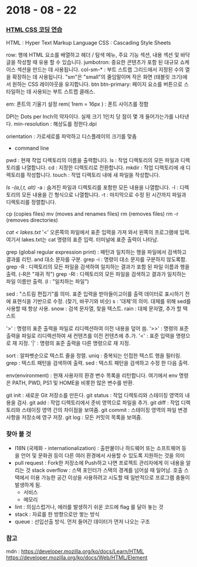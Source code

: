 # 2018 - 08 - 22


### [HTML CSS 코딩 연습](https://www.codecademy.com/)
HTML : Hyper Text Markup Language
CSS : Cascading Style Sheets

row: 행에 HTML 요소를 배열하고 헤더 / 탐색 메뉴, 주요 기능 섹션, 내용 섹션 및 바닥 글을 작성할 때 유용 할 수 있습니다.
jumbotron:  중요한 콘텐츠가 포함 된 대규모 쇼케이스 섹션을 만드는 데 사용됩니다.
col-sm-* : 부트 스트랩 그리드에서 지정된 수의 열을 확장하는 데 사용됩니다. "sm"은 "small"의 줄임말이며 작은 화면 (태블릿 크기)에서 원하는 CSS 레이아웃을 유지합니다.
btn btn-primary: 페이지 요소를 버튼으로 스타일하는 데 사용되는 부트 스트랩 클래스.

em: 폰트의 기울기 설정
rem( 1rem = 16px ) : 폰트 사이즈를 정함

DPI는 Dots per Inch의 약자이다. 실제 크기 1인치 당 점이 몇 개 들어가는가를 나타낸다.
min-resolution : 해상도를 정한다.dpi

orientation : 가로세로를 파악하고 디스플레이의 크기를 맞춤


- command line

pwd : 현재 작업 디렉토리의 이름을 출력합니다.
ls : 작업 디렉토리의 모든 파일과 디렉토리를 나열합니다.
cd : 지정한 디렉토리로 전환합니다.
mkdir : 작업 디렉토리에 새 디렉토리를 작성합니다.
touch : 작업 디렉토리 내에 새 파일을 작성합니다.

*ls -(a,l,t, alt)*
-a : 숨겨진 파일과 디렉토리를 포함한 모든 내용을 나열합니다.
-l : 디렉토리의 모든 내용을 긴 형식으로 나열합니다.
-t : 마지막으로 수정 된 시간까지 파일과 디렉토리를 정렬합니다.

cp (copies files)
mv (moves and renames files)
rm (removes files)
rm -r (removes directories)

*cat < lakes.txt*
'<' 오른쪽의 파일에서 표준 입력을 가져 와서 왼쪽의 프로그램에 입력. 여기서 lakes.txt는 cat 명령의 표준 입력. 터미널에 표준 출력이 나타남.

grep (global regular expression print) : 패턴과 일치하는 행을 파일에서 검색하고 결과를 리턴. and 대소 문자를 구분.
grep -i : 명령이 대소 문자를 구분하지 않도록함.
grep -R : 디렉토리의 모든 파일을 검색하여 일치하는 결과가 포함 된 파일 이름과 행을 출력. (-R은 "재귀 적")
grep -Rl : 디렉토리의 모든 파일을 검색하고 결과가 일치하는 파일 이름만 출력. (l : "일치하는 파일")

sed : "스트림 편집기"를 의미. 표준 입력을 받아들이고이를 출력 데이터로 표시하기 전에 표현식을 기반으로 수정. (찾기, 바꾸기와 비슷)
s : '대체'의 의미. 대체를 위해 sed를 사용할 때 항상 사용.
snow : 검색 문자열, 찾을 텍스트.
rain : 대체 문자열, 추가 할 텍스트

'>' : 명령의 표준 출력을 파일로 리디렉션하여 이전 내용을 덮어 씀.
'>>' : 명령의 표준 출력을 파일로 리디렉션하여 새 컨텐츠를 이전 컨텐츠에 추.가.
'<' : 표준 입력을 명령으로 재 지정.
'|' : 명령의 표준 출력을 다른 명령으로 재 지정.


sort : 알파벳순으로 텍스트 줄을 정렬.
uniq : 중복되는 인접한 텍스트 행을 필터링.
grep : 텍스트 패턴을 검색하여 출력.
sed : 텍스트 패턴을 검색하고 수정 한 다음 출력.

env(environment) : 현재 사용자의 환경 변수 목록을 리턴합니다. 여기에서 env 명령은 PATH, PWD, PS1 및 HOME을 비롯한 많은 변수를 반환.

git init : 새로운 Git 저장소를 만든다.
git status : 작업 디렉토리와 스테이징 영역의 내용을 검사.
git add : 작업 디렉토리에서 준비 영역으로 파일을 추가.
git diff : 작업 디렉토리와 스테이징 영역 간의 차이점을 보여줌.
git commit : 스테이징 영역의 파일 변경 사항을 저장소에 영구 저장.
git log : 모든 커밋의 목록을 보여줌.


### 찾아 볼 것
- I18N (국제화 - internationalization) : 출판물이나 하드웨어 또는 소프트웨어 등을 언어 및 문화권 등이 다른 여러 환경에서 사용할 수 있도록 지원하는 것을 의미
- pull request : Fork한 저장소에 Push하고 나면 프로젝트 관리자에게 이 내용을 알리는 것
stack overflow : 스택 포인터가 스택의 경계를 넘어설 때 일어남. 호출 스택에서 이용 가능한 공간 이상을 사용하려고 시도할 때 일반적으로 프로그램 충돌이 발생하게 됨.
  - 서비스
  - 메모리
- lint : 의심스럽거나, 에러를 발생하기 쉬운 코드에 flag 를 달아 놓는 것
- stack : 자료를 한 방향으로만 쌓는 방식
- queue : 선입선출 방식. 먼저 들어간 데이터가 먼저 나오는 구조



### 참고
mdn : https://developer.mozilla.org/ko/docs/Learn/HTML
https://developer.mozilla.org/ko/docs/Web/HTML/Element
